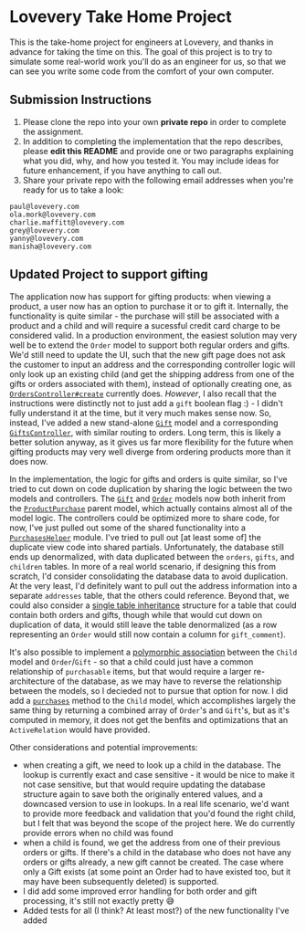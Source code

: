 # Lovevery Take Home Project

This is the take-home project for engineers at Lovevery, and thanks in advance for taking the time on this.  The
goal of this project is to try to simulate some real-world work you'll do as an engineer for us, so that we can
see you write some code from the comfort of your own computer.

## Submission Instructions

1. Please clone the repo into your own **private repo** in order to complete the assignment.
1. In addition to completing the implementation that the repo describes, please **edit this README** and provide one or two paragraphs explaining what you did, why, and how you tested it. You may include ideas for future enhancement, if you have anything to call out.
1. Share your private repo with the following email addresses when you're ready for us to take a look:

```
paul@lovevery.com
ola.mork@lovevery.com
charlie.maffitt@lovevery.com
grey@lovevery.com
yanny@lovevery.com
manisha@lovevery.com
```

## Updated Project to support gifting

The application now has support for gifting products: when viewing a product, a user now has an option to purchase it or to gift it. Internally, the functionality is quite similar - the purchase will still be associated with a product and a child and will require a sucessful credit card charge to be considered valid. In a production environment, the easiest solution may very well be to extend the `Order` model to support both regular orders and gifts. We'd still need to update the UI, such that the new gift page does not ask the customer to input an address and the corresponding controller logic will only look up an existing child (and get the shipping address from one of the gifts or orders associated with them), instead of optionally creating one, as [`OrdersController#create`](https://github.com/ams11/lovevery-homework/blob/48410e66febb0281524534971a3eba09861519b1/app/controllers/orders_controller.rb#L11) currently does. _However_, I also recall that the instructions were distinctly not to just add a `gift` boolean flag :) - I didn't fully understand it at the time, but it very much makes sense now. So, instead, I've added a new stand-alone [`Gift`](https://github.com/ams11/lovevery-homework/blob/master/app/models/gift.rb) model and a corresponding [`GiftsController`](https://github.com/ams11/lovevery-homework/blob/master/app/controllers/gifts_controller.rb), with similar routing to orders. Long term, this is likely a better solution anyway, as it gives us far more flexibility for the future when gifting products may very well diverge from ordering products more than it does now.

In the implementation, the logic for gifts and orders is quite similar, so I've tried to cut down on code duplication by sharing the logic between the two models and controllers. The [`Gift`](https://github.com/ams11/lovevery-homework/blob/master/app/models/gift.rb) and [`Order`](https://github.com/ams11/lovevery-homework/blob/master/app/models/order.rb) models now both inherit from the [`ProductPurchase`](https://github.com/ams11/lovevery-homework/blob/master/app/models/product_purchase.rb) parent model, which actually contains almost all of the model logic. The controllers could be optimized more to share code, for now, I've just pulled out some of the shared functionality into a [`PurchasesHelper`](https://github.com/ams11/lovevery-homework/blob/master/app/helpers/purchases_helper.rb) module. I've tried to pull out [at least some of] the duplicate view code into shared partials. Unfortunately, the database still ends up denormalized, with data duplicated between the `orders`, `gifts`, and `children` tables. In more of a real world scenario, if designing this from scratch, I'd consider consolidating the database data to avoid duplication. At the very least, I'd definitely want to pull out the address information into a separate `addresses` table, that the others could reference. Beyond that, we could also consider a [single table inheritance](https://en.wikipedia.org/wiki/Single_Table_Inheritance) structure for a table that could contain both orders and gifts, though while that would cut down on duplication of data, it would still leave the table denormalized (as a row representing an `Order` would still now contain a column for `gift_comment`).

It's also possible to implement a [polymorphic association](https://guides.rubyonrails.org/association_basics.html#polymorphic-associations) between the `Child` model and `Order`/`Gift` - so that a child could just have a common relationship of `purchasable` items, but that would require a larger re-architecture of the database, as we may have to reverse the relationship between the models, so I decieded not to pursue that option for now. I did add a [`purchases`](https://github.com/ams11/lovevery-homework/blob/48410e66febb0281524534971a3eba09861519b1/app/models/child.rb#L7-L9) method to the `Child` model, which accomplishes largely the same thing by returning a combined array of `Order`'s and `Gift`'s, but as it's computed in memory, it does not get the benfits and optimizations that an `ActiveRelation` would have provided.

Other considerations and potential improvements:
 - when creating a gift, we need to look up a child in the database. The lookup is currently exact and case sensitive - it would be nice to make it not case sensitive, but that would require updating the database structure again to save both the originally entered values, and a downcased version to use in lookups. In a real life scenario, we'd want to provide more feedback and validation that you'd found the right child, but I felt that was beyond the scope of the project here. We do currently provide errors when no child was found
 - when a child is found, we get the address from one of their previous orders or gifts. If there's a child in the database who does not have any orders or gifts already, a new gift cannot be created. The case where only a Gift exists (at some point an Order had to have existed too, but it may have been subsequently deleted) is supported.
 - I did add some improved error handling for both order and gift processing, it's still not exactly pretty :sweat_smile:
 - Added tests for all (I think? At least most?) of the new functionality I've added


